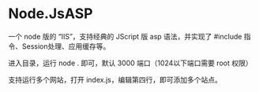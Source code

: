 # Node.JsASP

一个 node 版的 “IIS”，支持经典的 JScript 版 asp 语法，并实现了 #include 指令、Session处理、应用缓存等。

进入目录，运行 node . 即可，默认 3000 端口（1024以下端口需要 root 权限）

支持运行多个网站，打开 index.js，编辑第四行，即可添加多个站点。
